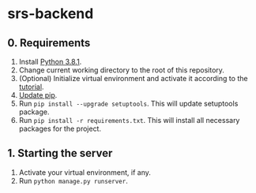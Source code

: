 # srs-backend

## 0. Requirements

1. Install [Python 3.8.1](https://www.python.org/downloads/release/python-381/).
2. Change current working directory to the root of this repository.
3. (Optional) Initialize virtual environment and activate it according to the [tutorial](https://docs.python.org/3/tutorial/venv.html).
4. [Update pip](https://pip.pypa.io/en/stable/installing/#upgrading-pip).
5. Run `pip install --upgrade setuptools`. This will update setuptools package.
6. Run `pip install -r requirements.txt`. This will install all necessary packages for the project.

## 1. Starting the server
1. Activate your virtual environment, if any.
2.  Run `python manage.py runserver`.
